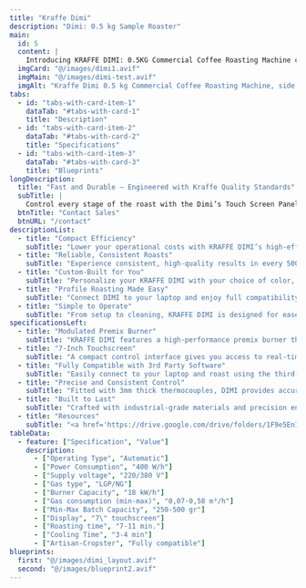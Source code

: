 ```yaml
---
title: "Kraffe Dimi"
description: "Dimi: 0.5 kg Sample Roaster" 
main:
  id: 5
  content: |
    Introducing KRAFFE DIMI: 0.5KG Commercial Coffee Roasting Machine crafted for micro-roasters, coffee labs, and training centers seeking precision, consistency, and full control in every small-batch roast.
  imgCard: "@/images/dimi1.avif"
  imgMain: "@/images/dimi-test.avif"
  imgAlt: "Kraffe Dimi 0.5 kg Commercial Coffee Roasting Machine, side view"
tabs:
  - id: "tabs-with-card-item-1"
    dataTab: "#tabs-with-card-1"
    title: "Description"
  - id: "tabs-with-card-item-2"
    dataTab: "#tabs-with-card-2"
    title: "Specifications"
  - id: "tabs-with-card-item-3"
    dataTab: "#tabs-with-card-3"
    title: "Blueprints"
longDescription:
  title: "Fast and Durable – Engineered with Kraffe Quality Standards"
  subTitle: |
    Control every stage of the roast with the Dimi’s Touch Screen Panel and enjoy automatic profile roasting through third-party software. Customize color, details, and features to create the perfect commercial coffee roaster for your business.
  btnTitle: "Contact Sales"
  btnURL: "/contact"
descriptionList:
  - title: "Compact Efficiency"
    subTitle: "Lower your operational costs with KRAFFE DIMI’s high-efficiency premix burner and enhanced heat insulation. Designed for small-scale roasting, it delivers maximum energy savings without sacrificing roasting performance."
  - title: "Reliable, Consistent Roasts"
    subTitle: "Experience consistent, high-quality results in every 500g batch. DIMI’s insulated body minimizes external interference, while precise variable controls help you fine-tune each roast for perfect results every time."
  - title: "Custom-Built for You"
    subTitle: "Personalize your KRAFFE DIMI with your choice of color, layout, and even your coffee shop’s logo. Participate in the design process and make the roaster a true reflection of your brand and space."
  - title: "Profile Roasting Made Easy"
    subTitle: "Connect DIMI to your laptop and enjoy full compatibility with third-party roasting software. Create, modify, and save your roasting profiles with precision to deliver repeatable results and rich, flavorful coffee—batch after batch."
  - title: "Simple to Operate"
    subTitle: "From setup to cleaning, KRAFFE DIMI is designed for ease of use. Its user-friendly design ensures smooth operation, allowing you to focus on exploring flavors and refining your roast."
specificationsLeft:
  - title: "Modulated Premix Burner"
    subTitle: "KRAFFE DIMI features a high-performance premix burner that offers excellent heat control while reducing gas consumption—ideal for cost-conscious micro-roasters."
  - title: "7-Inch Touchscreen"
    subTitle: "A compact control interface gives you access to real-time temperature monitoring, roasting curve tracking, and manual adjustments—all designed for intuitive use during every roast."
  - title: "Fully Compatible with 3rd Party Software"
    subTitle: "Easily connect to your laptop and roast using the third-party software you know and trust. Build and repeat profiles to maintain consistency and quality."
  - title: "Precise and Consistent Control"
    subTitle: "Fitted with 3mm thick thermocouples, DIMI provides accurate, real-time temperature readings throughout the roast. Combined with stable heat insulation, it ensures precise control in every cycle."
  - title: "Built to Last"
    subTitle: "Crafted with industrial-grade materials and precision engineering, KRAFFE DIMI is designed for longevity. Its robust construction ensures stable performance, even with frequent use—making it a reliable choice for daily roasting in professional environments."
  - title: "Resources"
    subTitle: "<a href='https://drive.google.com/drive/folders/1F9e5EnI17jGkLRrw7HO03CCXrCJqcPnb' target='_blank' rel='noopener noreferrer' class='text-orange-500 hover:text-orange-600 dark:text-orange-400 dark:hover:text-orange-300 hover:underline'>Download User Manuals and Catalogs</a>"
tableData:
  - feature: ["Specification", "Value"]
    description:
      - ["Operating Type", "Automatic"]
      - ["Power Consumption", "400 W/h"]
      - ["Supply voltage", "220/380 V"]
      - ["Gas type", "LGP/NG"]
      - ["Burner Capacity", "18 kW/h"]
      - ["Gas consumption (min-max)", "0,07-0,58 m³/h"]
      - ["Min-Max Batch Capacity", "250-500 gr"]
      - ["Display", "7\" touchscreen"]
      - ["Roasting time", "7-11 min."]
      - ["Cooling Time", "3-4 min"]
      - ["Artisan-Cropster", "Fully compatible"]
blueprints:
  first: "@/images/dimi_layout.avif"
  second: "@/images/blueprint2.avif"
---
```

